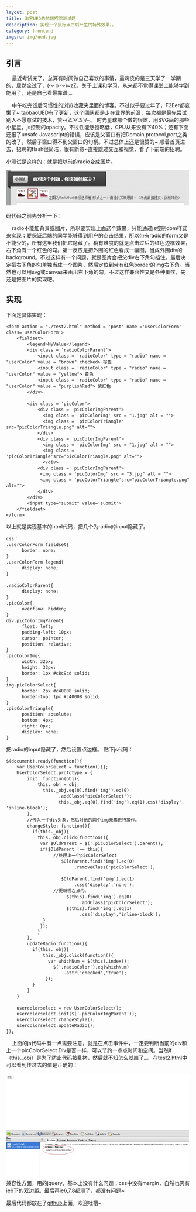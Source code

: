 ```yaml
---
layout: post
title: 淘宝UED的前端招聘测试题
description: 实现一个鼠标点击后产生的特殊效果。。
category: frontend
imgsrc: img/ued.jpg
---
```

## 引言

&nbsp;&nbsp;&nbsp;&nbsp;最近考试完了，总算有时间做自己喜欢的事情，最嗨皮的是三天学了一学期的，居然全过了，(～ o ～)~zZ，关于上课和学习，从来都不觉得课堂上能够学到能用了，还是自己看最靠谱。。

&nbsp;&nbsp;&nbsp;&nbsp;中午吃完饭后习惯性的浏览收藏夹里面的博客。不过似乎要过年了，F2Eer都变懒了~
taobaoUED有了更新，这个团队都是走在业界的前沿，每次都是最先尝试别人不愿意试的技术，赞~\(≧▽≦)/~。
时光星球那个做的很炫，用SVG画的那些小星星，js控制的opacity。不过性能感觉略低，CPU从来没有下40%；还有下面还报了unsafe Javascript的错误，应该是父窗口有把Domain,protocol,port之类的改了，然后子窗口得不到父窗口的句柄。不过总体上还是很赞的~
顺着首页进去，招聘的flash很简洁，很有新意~直接跳过交互和视觉，看了下前端的招聘。

小测试是这样的：就是把以前的radio变成图片。

![question](/images/taobaoUED/question.jpg)

码代码之前先分析一下：

&nbsp;&nbsp;&nbsp;&nbsp;radio不能加背景或图片，所以要实现上面这个效果，只能通过js控制dom样式来实现；要保证后端的同学能够得到用户的点击结果，所以带有radio的form又是不能少的，所有这里我们把它隐藏了。稍有难度的就是点击过后的红色边框效果，右下角有一个红色的勾。第一反应是把外围的红色看成一幅图，当成外围div的background。不过这样有一个问题，就是图片会把父div右下角勾挡住。最后决定把右下角的勾单独当成一个图片，然后定位到带有红色border的img右下角。当然也可以用svg或canvas来画出右下角的勾，不过这样兼容性又是各种蛋疼，先还是把图片的实现吧。
## 实现
下面是具体实现：

	<form action = "./test2.html" method = 'post' name ='userColorForm' class='userColorForm'>
	    <fieldset>
	        <legend>MyValue</legend>    
	        <div class = 'radioColorParent'>
	            <input class = 'radioColor' type = "radio" name =  "userColor" value = "brown" checked> 棕色
	            <input class = 'radioColor' type = "radio" name = "userColor" value = "yellow"> 黄色
	            <input class = 'radioColor' type = "radio" name = "userColor" value = "purplishRed"> 紫红色
	        </div>
	                                                                                                       
	        <div class = 'picColor'> 
		        <div class = 'picColorImgParent'> 
		          <img class = 'picColorImg' src = "1.jpg" alt = "">                  
		          <img class = 'picColorTriangle' src="picColorTriangle.png" alt="">
		        </div>
		        <div class = 'picColorImgParent'> 
		          <img class = 'picColorImg' src = "1.jpg" alt = "">   
		          <img class = 'picColorTriangle'src="picColorTriangle.png" alt="">
		          </div>
		        <div class = 'picColorImgParent'> 
		         <img class = 'picColorImg' src = "3.jpg" alt = "">          
		         <img class = 'picColorTriangle'src="picColorTriangle.png" alt="">
		        </div>
	        </div>
	    	<input type="submit" value='submit'>
		</fieldset>
	</form>

以上就是实现基本的html代码，把几个为radio的input隐藏了。

	css：
	.userColorForm fieldset{
	      border: none;
	}
	.userColorForm legend{
	      display: none;
	}
	                                                                           
	.radioColorParent{
	      display: none;
	}
	.picColor{
	      overflow: hidden;
	}
	div.picColorImgParent{
	      float: left;
	      padding-left: 10px;
	      cursor: pointer;
	      position: relative;
	}
	.picColorImg{
	      width: 32px;
	      height: 32px;
	      border: 1px #c8c9cd solid;
	}
	img.picColorSelect{
	      border: 2px #c40008 solid;
	      border-top: 1px #c40008 solid;
	}
	.picColorTriangle{
	      position: absolute;
	      bottom: 4px;
	      right: 0px;
	      display: none;
	}
把radio的input隐藏了，然后设置点边框。
贴下js代码：
	
	$(document).ready(function(){
    	var UserColorSelect = function(){};
    	UserColorSelect.prototype = {
       		init: function(obj){
	            this._obj = obj;
	              this._obj.eq(0).find('img').eq(0)
	                    .addClass('picColorSelect');                            
	                    this._obj.eq(0).find('img').eq(1).css('display', 'inline-block');
        	},
	        //传入一个div对象，然后对他的两个img元素进行操作。
	        changeStyle: function(){
	          if(this._obj){
	            this._obj.click(function(){
	             var $OldParent = $('.picColorSelect').parent();
	             if($OldParent !== this){
	                  //处理上一个picColorSelect
	                     $OldParent.find('img').eq(0)
	                          .removeClass('picColorSelect');
	                                                                                                          
	                     $OldParent.find('img').eq(1)
	                          .css('display','none');
	                  //更新现在点的。
	                       $(this).find('img').eq(0)
	                            .addClass('picColorSelect');
	                       $(this).find('img').eq(1)
	                            .css('display','inline-block');    
	              }
	             });
	            }
	        },
	        updateRadio:function(){
	          if(this._obj){
	              this._obj.click(function(){
	                var whichNum = $(this).index();
	                  $('.radioColor').eq(whichNum)
	                      .attr('checked','true');
	               });
	          }
	        }
		}
                                                                                 
	  	usercolorselect = new UserColorSelect();
		usercolorselect.init($('.picColorImgParent'));
		usercolorselect.changeStyle();
		usercolorselect.updateRadio();
	});        

&nbsp;&nbsp;&nbsp;&nbsp;上面的js代码中有一点需要注意，就是在点击事件中，一定要判断当前的div和上一个picColorSelect Div是否一样，可以节约一点点时间和空间。当然if（this._obj）是为了防止代码被乱拷，然后就不知怎么就崩了。。
在test2.html中可以看到传过去的值是正确的：

![final](/images/taobaoUED/final.jpg)
兼容性方面，用的jquery，基本上没有什么问题；css中没有margin，自然也灭有ie6下的双边距。最后再ie6,7,8都测了，都没有问题~
 
最后代码都放在了[github](https://github.com/freestyle21/taobaoUEDTest)上面，欢迎吐槽~

